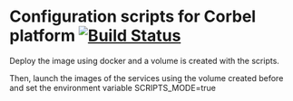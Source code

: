 # Configuration scripts for Corbel platform [![Build Status](https://travis-ci.org/corbel-platform/corbel-scripts.svg?branch=master)](https://travis-ci.org/corbel-platform/corbel-scripts)

Deploy the image using docker and a volume is created with the scripts.

Then, launch the images of the services using the volume created before and set the environment variable SCRIPTS_MODE=true